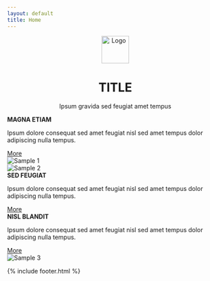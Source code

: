 ```yaml
---
layout: default
title: Home
---
```


<div class="container">
  <div class="header" style="text-align: center;">
    <img src="/assets/images/logo.svg" alt="Logo" width="64" />
    <h1>TITLE</h1>
    <p>Ipsum gravida sed feugiat amet tempus</p>
  </div>

  <div class="card">
    <div class="text">
      <strong>MAGNA ETIAM</strong>
      <p>Ipsum dolore consequat sed amet feugiat nisl sed amet tempus dolor adipiscing nulla tempus.</p>
      <a class="button" href="#">More</a>
    </div>
    <img src="/assets/images/sample1.jpg" alt="Sample 1" />
  </div>

  <div class="card">
    <img src="/assets/images/sample2.jpg" alt="Sample 2" />
    <div class="text">
      <strong>SED FEUGIAT</strong>
      <p>Ipsum dolore consequat sed amet feugiat nisl sed amet tempus dolor adipiscing nulla tempus.</p>
      <a class="button" href="#">More</a>
    </div>
  </div>

  <div class="card">
    <div class="text">
      <strong>NISL BLANDIT</strong>
      <p>Ipsum dolore consequat sed amet feugiat nisl sed amet tempus dolor adipiscing nulla tempus.</p>
      <a class="button" href="#">More</a>
    </div>
    <img src="/assets/images/sample3.jpg" alt="Sample 3" />
  </div>

  {% include footer.html %}
</div>

